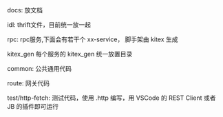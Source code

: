 docs: 放文档

idl: thrift文件，目前统一放一起

rpc: rpc服务,下面会有若干个 xx-service， 脚手架由 kitex 生成

kitex_gen 每个服务的 kitex_gen 统一放置目录

common: 公共通用代码

route: 网关代码

test/http-fetch: 测试代码，使用 .http 编写，用 VSCode 的 REST Client 或者 JB 的插件即可运行